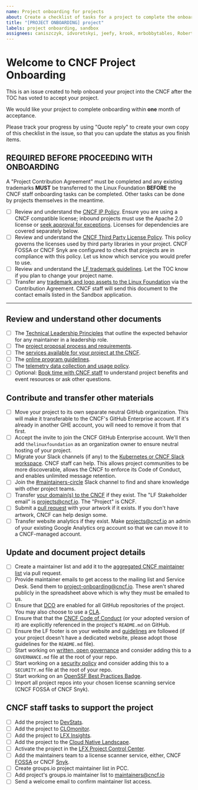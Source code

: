 ```yaml
---
name: Project onboarding for projects
about: Create a checklist of tasks for a project to complete the onboarding process
title: "[PROJECT ONBOARDING] project"
labels: project onboarding, sandbox
assignees: caniszczyk, idvoretskyi, jeefy, krook, mrbobbytables, RobertKielty, cynthia-sg, lukaszgryglicki
---
```


# Welcome to CNCF Project Onboarding

This is an issue created to help onboard your project into the CNCF after the TOC has voted to accept your project.

We would like your project to complete onboarding within **one** month of acceptance.

Please track your progress by using "Quote reply" to create your own copy of this checklist in the issue, so that you can update the status as you finish items.

## REQUIRED BEFORE PROCEEDING WITH ONBOARDING

A "Project Contribution Agreement" must be completed and any existing trademarks **MUST** be transferred to the Linux Foundation **BEFORE** the CNCF staff onboarding tasks can be completed. Other tasks can be done by projects themselves in the meantime.

- [ ] Review and understand the [CNCF IP Policy](https://github.com/cncf/foundation/blob/main/charter.md#11-ip-policy). Ensure you are using a CNCF compatible license; inbound projects must use the Apache 2.0 license or [seek approval for exceptions](https://github.com/cncf/foundation/issues/new?template=license-exception-request.yaml). Licenses for dependencies are covered separately below.
- [ ] Review and understand the [CNCF Third Party License Policy](https://github.com/cncf/foundation/blob/main/policies-guidance/allowed-third-party-license-policy.md#cncf-allowlist-license-policy). This policy governs the licenses used by third party libraries in your project. CNCF FOSSA or CNCF Snyk are configured to check that projects are in compliance with this policy. Let us know which service you would prefer to use.
- [ ] Review and understand the [LF trademark guidelines](https://www.linuxfoundation.org/legal/trademark-usage). Let the TOC know if you plan to change your project name.
- [ ] Transfer any [trademark and logo assets to the Linux Foundation](https://github.com/cncf/foundation/tree/main/agreements) via the Contribution Agreement. CNCF staff will send this document to the contact emails listed in the Sandbox application.

---

## Review and understand other documents

- [ ] The [Technical Leadership Principles](https://github.com/cncf/toc/blob/main/PRINCIPLES.md#technical-leadership-principles) that outline the expected behavior for any maintainer in a leadership role.
- [ ] The [project proposal process and requirements](https://github.com/cncf/toc/blob/main/process/README.md).
- [ ] The [services available for your project at the CNCF](https://contribute.cncf.io/resources/project-services/).
- [ ] The [online program guidelines](https://github.com/cncf/foundation/blob/main/policies-guidance/online-programs-guidelines.md).
- [ ] The [telemetry data collection and usage policy](https://www.linuxfoundation.org/legal/telemetry-data-policy).
- [ ] Optional: [Book time with CNCF staff](http://project-meetings.cncf.io) to understand project benefits and event resources or ask other questions.

## Contribute and transfer other materials

- [ ] Move your project to its own separate neutral GitHub organization. This will make it transferable to the CNCF's GitHub Enterprise account. If it's already in another GHE account, you will need to remove it from that first.
- [ ] Accept the invite to join the CNCF GitHub Enterprise account. We'll then add `thelinuxfoundation` as an organization owner to ensure neutral hosting of your project.
- [ ] Migrate your Slack channels (if any) to the [Kubernetes or CNCF Slack workspace](https://slack.com/help/articles/217872578-Import-data-from-one-Slack-workspace-to-another). CNCF staff can help. This allows project communities to be more discoverable, allows the CNCF to enforce its Code of Conduct, and enables unlimited message retention.
- [ ] Join the [#maintainers-circle](https://app.slack.com/client/T08PSQ7BQ/C014YQ8CDCG) Slack channel to find and share knowledge with other project teams.
- [ ] Transfer [your domain(s) to the CNCF](https://jira.linuxfoundation.org/plugins/servlet/desk/portal/2/create/1374) if they exist. The "LF Stakeholder email" is <projects@cncf.io>. The "Project" is CNCF.
- [ ] Submit a [pull request](https://github.com/cncf/artwork) with your artwork if it exists. If you don't have artwork, CNCF can help design some.
- [ ] Transfer website analytics if they exist. Make <projects@cncf.io> an admin of your existing Google Analytics org account so that we can move it to a CNCF-managed account.

## Update and document project details

- [ ] Create a maintainer list and add it to the [aggregated CNCF maintainer list](https://maintainers.cncf.io) via pull request.
- [ ] Provide maintainer emails to get access to the mailing list and Service Desk. Send them to <project-onboarding@cncf.io>. These aren't shared publicly in the spreadsheet above which is why they must be emailed to us.
- [ ] Ensure that [DCO](https://github.com/apps/dco) are enabled for all GitHub repositories of the project. You may also choose to use a [CLA](https://github.com/cncf/cla).
- [ ] Ensure that that the [CNCF Code of Conduct](https://github.com/cncf/foundation/blob/main/code-of-conduct.md) (or your adopted version of it) are explicitly referenced in the project's `README.md` on GitHub.
- [ ] Ensure the LF footer is on your website and [guidelines](https://github.com/cncf/foundation/blob/main/policies-guidance/website-guidelines.md) are followed (if your project doesn't have a dedicated website, please adopt those guidelines for the `README.md` file).
- [ ] Start working on [written, open governance](https://contribute.cncf.io/maintainers/governance/) and consider adding this to a `GOVERNANCE.md` file at the root of your repo.
- [ ] Start working on a [security policy](https://docs.github.com/en/code-security/getting-started/adding-a-security-policy-to-your-repository) and consider adding this to a `SECURITY.md` file at the root of your repo.
- [ ] Start working on an [OpenSSF Best Practices Badge](https://www.bestpractices.dev/en).
- [ ] Import all project repos into your chosen license scanning service (CNCF FOSSA of CNCF Snyk).

## CNCF staff tasks to support the project

- [ ] Add the project to [DevStats](https://devstats.cncf.io/).
- [ ] Add the project to [CLOmonitor](https://clomonitor.io/).
- [ ] Add the project to [LFX Insights](https://insights.linuxfoundation.org/).
- [ ] Add the project to the [Cloud Native Landscape](https://landscape.cncf.io).
- [ ] Activate the project in the [LFX Project Control Center](https://projectadmin.lfx.linuxfoundation.org/project/a0941000002wBz4AAE).
- [ ] Add the maintainers team to a license scanner service, either, CNCF [FOSSA](https://fossa.com/) or CNCF [Snyk](https://snyk.io/).
- [ ] Create groups.io project maintainer list in PCC.
- [ ] Add project's groups.io maintainer list to [maintainers@cncf.io](https://groups.google.com/a/cncf.io/g/maintainers/members)
- [ ] Send a welcome email to confirm maintainer list access.
